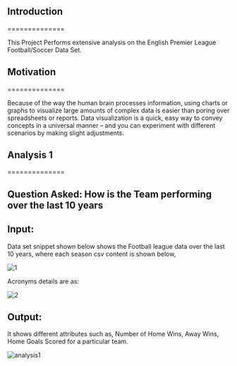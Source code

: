 ## Introduction
==============

This Project Performs extensive analysis on the  English Premier League Football/Soccer Data Set.


## Motivation
==============

Because of the way the human brain processes information, using charts or graphs to visualize large amounts of complex data is easier than poring over spreadsheets or reports. Data visualization is a quick, easy way to convey concepts in a universal manner – and you can experiment with different scenarios by making slight adjustments.

## Analysis 1
==============

Question Asked: How is the Team performing over the last 10 years
--------------

Input:
--------------

Data set snippet shown below shows the Football league data over the last 10 years, where each season csv content is shown below, 

![1](https://cloud.githubusercontent.com/assets/8064761/21072106/683d3382-be85-11e6-8718-792bc8ad7535.jpeg)

Acronyms details are as:

![2](https://cloud.githubusercontent.com/assets/8064761/21072107/7ac1d9c2-be85-11e6-96d3-b5d3a0dc4a4d.jpeg)

Output:
--------------
It shows different attributes such as, Number of Home Wins, Away Wins, Home Goals Scored for a particular team.

![analysis1](https://cloud.githubusercontent.com/assets/8064761/21072053/c21777de-be83-11e6-96a1-19e8fb311bb7.jpeg)

